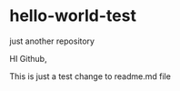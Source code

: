 # hello-world-test
just another repository


HI Github,

This is just a test change to readme.md file
